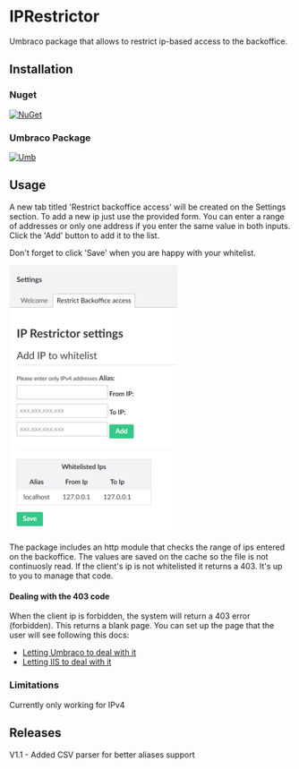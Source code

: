 # IPRestrictor
Umbraco package that allows to restrict ip-based access to the backoffice.

## Installation

### Nuget
[![NuGet](https://buildstats.info/nuget/Koben.IpRestrictor)](https://www.nuget.org/packages/Koben.IpRestrictor/)

### Umbraco Package
[![Umb](https://img.shields.io/badge/Package-download-green.svg)](https://our.umbraco.org/projects/backoffice-extensions//)

## Usage
A new tab titled 'Restrict backoffice access' will be created on the Settings section. 
To add a new ip just use the provided form. You can enter a range of addresses or only one address if you enter the same value in both inputs. Click the 'Add' button to add it to the list.

Don't forget to click 'Save' when you are happy with your whitelist.


<img src="https://raw.githubusercontent.com/KOBENDigital/IPRestrictor/master/docs/settings-screen.png" width="300" alt="Add package" >


The package includes an http module that checks the range of ips entered on the backoffice. The values are saved on the cache so the file is not continuosly read. If the client's ip is not whitelisted it returns a 403. It's up to you to manage that code.

#### Dealing with the 403 code
When the client ip is forbidden, the system will return a 403 error (forbidden). This returns a blank page. You can set up the page that the user will see following this docs:
 - [Letting Umbraco to deal with it](http://letswritecode.net/articles/how-to-setup-custom-error-pages-in-umbraco/)
 - [Letting IIS to deal with it](https://blog.mortenbock.dk/2017/02/03/error-page-setup-in-umbraco/)


### Limitations
Currently only working for IPv4

## Releases
V1.1 - Added CSV parser for better aliases support
